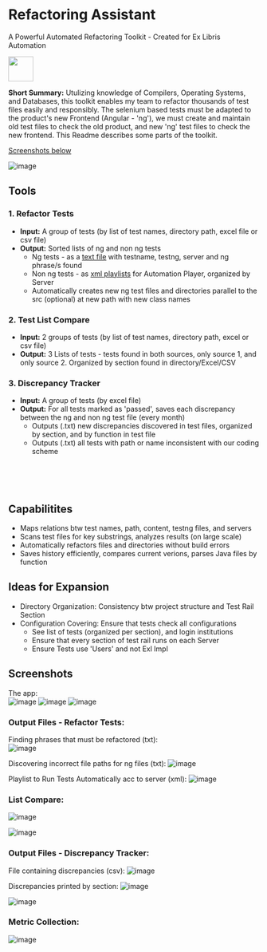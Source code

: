 # Refactoring Assistant  


A Powerful Automated Refactoring Toolkit - Created for Ex Libris Automation   
   
<img src="https://github.com/David-YY-Berger/RefactoringAssistant/assets/91850832/ead92db1-8a62-416b-a94a-ae525a41f03b" width="50" height="50"> 
     
**Short Summary:** Utulizing knowledge of Compilers, Operating Systems, and Databases, this toolkit enables my team to refactor thousands of test files easily and responsibly. The selenium based tests must be adapted to the product's new Frontend (Angular - 'ng'), we must create and maintain old test files to check the old product, and new 'ng' test files to check the new frontend. This Readme describes some parts of the toolkit.
<br />
    
<ins>Screenshots below </ins>
   
   ![image](https://github.com/David-YY-Berger/RefactoringAssistant/assets/91850832/38ac64fd-c429-4f5f-a73a-6fae34ee9a36)
  
        
## Tools
### 1. Refactor Tests
- **Input:** A group of tests (by list of test names, directory path, excel file or csv file)
- **Output:** Sorted lists of ng and non ng tests
  - Ng tests - as a <ins>text file</ins> with testname, testng, server and ng phrase/s found
  - Non ng tests - as <ins>xml playlists</ins> for Automation Player, organized by Server
  - Automatically creates new ng test files and directories parallel to the src (optional) at new path with new class names
     
### 2. Test List Compare
- **Input:** 2 groups of tests (by list of test names, directory path, excel or csv file)
- **Output:**  3 Lists of tests - tests found in both sources, only source 1, and only source 2. Organized by section found in directory/Excel/CSV
      
### 3. Discrepancy Tracker
- **Input:** A group of tests (by excel file)
- **Output:** For all tests marked as 'passed', saves each discrepancy between the ng and non ng test file (every month)
  - Outputs (.txt) new discrepancies discovered in test files, organized by section, and by function in test file
  - Outputs (.txt) all tests with path or name inconsistent with our coding scheme
<br />
<br />
<br />
  
## Capabilitites
- Maps relations btw test names, path, content, testng files, and servers
- Scans test files for key substrings, analyzes results (on large scale)
- Automatically refactors files and directories without build errors
- Saves history efficiently, compares current verions, parses Java files by function


## Ideas for Expansion
- Directory Organization: Consistency btw project structure and Test Rail Section
- Configuration Covering: Ensure that tests check all configurations
  - See list of tests (organized per section), and login institutions
  - Ensure that every section of test rail runs on each Server
  - Ensure Tests use 'Users' and not Exl Impl
 

## Screenshots
   
The app:  
![image](https://github.com/David-YY-Berger/RefactoringAssistant/assets/91850832/f4776a76-2ea7-41e2-b281-059a5f4c0263)
![image](https://github.com/David-YY-Berger/RefactoringAssistant/assets/91850832/e2052b61-1557-4ee6-ad2d-53d1553cb18a)
![image](https://github.com/David-YY-Berger/RefactoringAssistant/assets/91850832/d1e65480-5a52-4092-aa63-ca76fb6d0707)
    
### Output Files - Refactor Tests:
    
Finding phrases that must be refactored (txt):       
![image](https://github.com/David-YY-Berger/RefactoringAssistant/assets/91850832/b443863c-2144-41d9-aba9-7e9fa853ca63)
   
Discovering incorrect file paths for ng files (txt):
![image](https://github.com/David-YY-Berger/RefactoringAssistant/assets/91850832/e6abcb66-60e4-4795-812a-fd1038439f89)
    
Playlist to Run Tests Automatically acc to server (xml):
![image](https://github.com/David-YY-Berger/RefactoringAssistant/assets/91850832/f05e0b13-4745-455f-9336-82c1c187ead4)

   
### List Compare:

![image](https://github.com/David-YY-Berger/RefactoringAssistant/assets/91850832/40ae6c47-a1d8-4c11-ae4d-8ba194e16a3a)
    
![image](https://github.com/David-YY-Berger/RefactoringAssistant/assets/91850832/8a3d9c73-d317-4d94-b0c4-f41a947206a0)
   
    
### Output Files - Discrepancy Tracker:
File containing discrepancies (csv):
![image](https://github.com/David-YY-Berger/RefactoringAssistant/assets/91850832/3a556358-b94b-4cfb-acd5-b30c8edfae1c)
   
Discrepancies printed by section:
![image](https://github.com/David-YY-Berger/RefactoringAssistant/assets/91850832/826b45a5-6b54-4fc2-b4cf-ee0991ca8862)
   
![image](https://github.com/David-YY-Berger/RefactoringAssistant/assets/91850832/badf4c41-75dd-43f7-a31f-90e1d07844bb)

### Metric Collection:
    
![image](https://github.com/David-YY-Berger/RefactoringAssistant/assets/91850832/994c7a6d-11d6-496a-ae28-cfdde8363d66)
   





 


